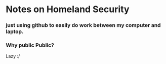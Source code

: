 # Notes on Homeland Security
### just using github to easily do work between my computer and laptop.

### Why public Public?
Lazy :/
